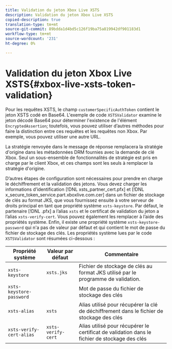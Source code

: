 ```yaml
---
title: Validation du jeton Xbox Live XSTS
description: Validation du jeton Xbox Live XSTS
copied-description: true
translation-type: tm+mt
source-git-commit: 89bdda1d4bd5c126f19ba75a819942df901183d1
workflow-type: tm+mt
source-wordcount: '231'
ht-degree: 0%

---
```



# Validation du jeton Xbox Live XSTS{#xbox-live-xsts-token-validation}

Pour les requêtes XSTS, le champ `customerSpecificAuthToken` contient le jeton XSTS codé en Base64. L&#39;exemple de code `XSTSValidator` examine le jeton décodé Base64 pour déterminer l&#39;existence de l&#39;élément `EncryptedAssertion`; toutefois, vous pouvez utiliser d’autres méthodes pour faire la distinction entre ces requêtes et les requêtes non Xbox. Par exemple, vous pouvez utiliser une autre URL.

La stratégie renvoyée dans le message de réponse remplacera la stratégie d&#39;origine dans les métadonnées DRM fournies avec la demande de clé Xbox. Seul un sous-ensemble de fonctionnalités de stratégie est pris en charge par le client Xbox, et ces champs sont les seuls à remplacer la stratégie d&#39;origine.

D’autres étapes de configuration sont nécessaires pour prendre en charge le déchiffrement et la validation des jetons. Vous devez charger les informations d’identification [!DNL xsts_partner_cert.pfx] et [!DNL x_secure_token_service.part.xboxlive.com.cer] dans un fichier de stockage de clés au format JKS, que vous fournissez ensuite à votre serveur de droits principal en tant que propriété système `xsts-keystore`. Par défaut, le partenaire [!DNL .pfx] a l’alias `xsts` et le certificat de validation du jeton a l’alias `xsts-verify-cert`. Vous pouvez également les remplacer à l’aide des propriétés système. Enfin, il existe une propriété système `xsts-keystore-password` qui n&#39;a pas de valeur par défaut et qui contient le mot de passe du fichier de stockage des clés. Les propriétés système lues par le code `XSTSValidator` sont résumées ci-dessous :

| Propriété système | Valeur par défaut | Commentaire |
|---|---|---|
| `xsts-keystore` | `xsts.jks` | Fichier de stockage de clés au format JKS utilisé par le programme de validation. |
| `xsts-keystore-password` |  | Mot de passe du fichier de stockage des clés |
| `xsts-alias` | `xsts` | Alias utilisé pour récupérer la clé de déchiffrement dans le fichier de stockage des clés |
| `xsts-verify-cert-alias` | `xsts-verify-cert` | Alias utilisé pour récupérer le certificat de validation dans le fichier de stockage des clés |

